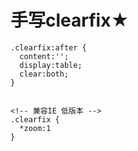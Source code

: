 # 手写clearfix★
```
.clearfix:after {
  content:'';
  display:table;
  clear:both;
}


<!-- 兼容IE 低版本 -->
.clearfix {
  *zoom:1
}


```
